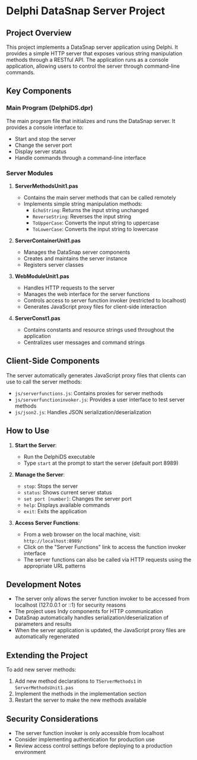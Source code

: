 # Delphi DataSnap Server Project

## Project Overview

This project implements a DataSnap server application using Delphi. It provides a simple HTTP server that exposes various string manipulation methods through a RESTful API. The application runs as a console application, allowing users to control the server through command-line commands.

## Key Components

### Main Program (DelphiDS.dpr)

The main program file that initializes and runs the DataSnap server. It provides a console interface to:
- Start and stop the server
- Change the server port
- Display server status
- Handle commands through a command-line interface

### Server Modules

1. **ServerMethodsUnit1.pas**
   - Contains the main server methods that can be called remotely
   - Implements simple string manipulation methods:
     - `EchoString`: Returns the input string unchanged
     - `ReverseString`: Reverses the input string
     - `ToUpperCase`: Converts the input string to uppercase
     - `ToLowerCase`: Converts the input string to lowercase

2. **ServerContainerUnit1.pas**
   - Manages the DataSnap server components
   - Creates and maintains the server instance
   - Registers server classes

3. **WebModuleUnit1.pas**
   - Handles HTTP requests to the server
   - Manages the web interface for the server functions
   - Controls access to server function invoker (restricted to localhost)
   - Generates JavaScript proxy files for client-side interaction

4. **ServerConst1.pas**
   - Contains constants and resource strings used throughout the application
   - Centralizes user messages and command strings

## Client-Side Components

The server automatically generates JavaScript proxy files that clients can use to call the server methods:

- `js/serverfunctions.js`: Contains proxies for server methods
- `js/serverfunctioninvoker.js`: Provides a user interface to test server methods
- `js/json2.js`: Handles JSON serialization/deserialization

## How to Use

1. **Start the Server**:
   - Run the DelphiDS executable
   - Type `start` at the prompt to start the server (default port 8989)

2. **Manage the Server**:
   - `stop`: Stops the server
   - `status`: Shows current server status
   - `set port [number]`: Changes the server port
   - `help`: Displays available commands
   - `exit`: Exits the application

3. **Access Server Functions**:
   - From a web browser on the local machine, visit: `http://localhost:8989/`
   - Click on the "Server Functions" link to access the function invoker interface
   - The server functions can also be called via HTTP requests using the appropriate URL patterns

## Development Notes

- The server only allows the server function invoker to be accessed from localhost (127.0.0.1 or ::1) for security reasons
- The project uses Indy components for HTTP communication
- DataSnap automatically handles serialization/deserialization of parameters and results
- When the server application is updated, the JavaScript proxy files are automatically regenerated

## Extending the Project

To add new server methods:

1. Add new method declarations to `TServerMethods1` in `ServerMethodsUnit1.pas`
2. Implement the methods in the implementation section
3. Restart the server to make the new methods available

## Security Considerations

- The server function invoker is only accessible from localhost
- Consider implementing authentication for production use
- Review access control settings before deploying to a production environment
